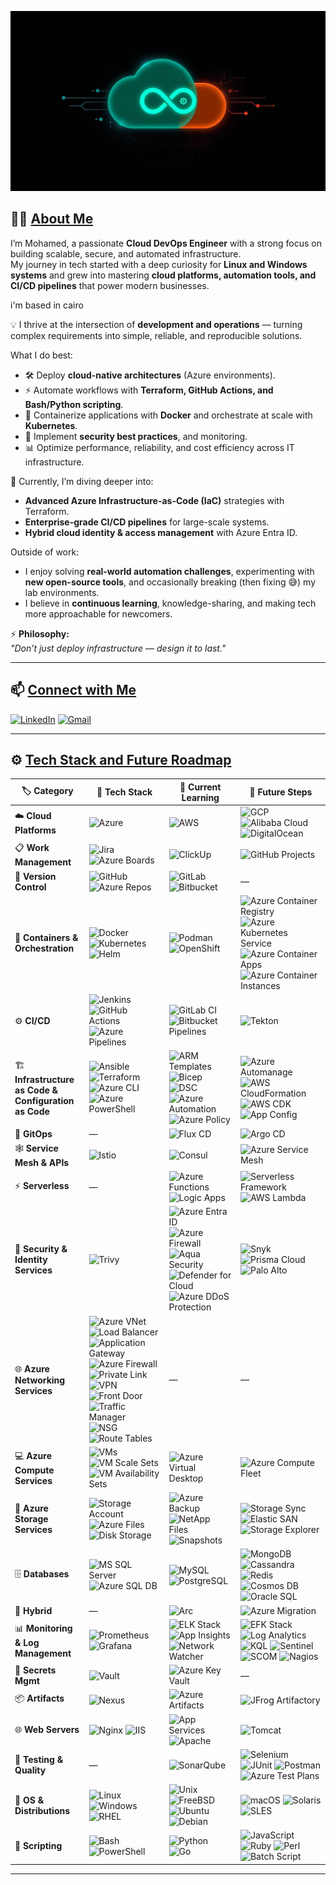 <!-- markdownlint-disable-next-line MD041 -->
![Banner](./blob/main/assets/images/banner.png)

<!-- markdownlint-disable-next-line MD033 -->
## 👨‍💻 <ins>About Me</ins>

I’m Mohamed, a passionate **Cloud DevOps Engineer** with a strong focus on building scalable, secure, and automated infrastructure.  
My journey in tech started with a deep curiosity for **Linux and Windows systems** and grew into mastering **cloud platforms, automation tools, and CI/CD pipelines** that power modern businesses.  

i'm based in cairo

💡 I thrive at the intersection of **development and operations** — turning complex requirements into simple, reliable, and reproducible solutions.  

What I do best:

- 🛠️ Deploy **cloud-native architectures** (Azure environments).  
- ⚡ Automate workflows with **Terraform, GitHub Actions, and Bash/Python scripting**.  
- 🐳 Containerize applications with **Docker** and orchestrate at scale with **Kubernetes**.  
- 🔐 Implement **security best practices**, and monitoring.
- 📊 Optimize performance, reliability, and cost efficiency across IT infrastructure.  

🌱 Currently, I’m diving deeper into:

- **Advanced Azure Infrastructure-as-Code (IaC)** strategies with Terraform.  
- **Enterprise-grade CI/CD pipelines** for large-scale systems.  
- **Hybrid cloud identity & access management** with Azure Entra ID.  

Outside of work:

- I enjoy solving **real-world automation challenges**, experimenting with **new open-source tools**, and occasionally breaking (then fixing 😅) my lab environments.  
- I believe in **continuous learning**, knowledge-sharing, and making tech more approachable for newcomers.  

⚡ **Philosophy:**  
_"Don’t just deploy infrastructure — design it to last."_  

---
<!-- markdownlint-disable-next-line MD033 -->
## 📫 <ins>Connect with Me</ins>

[![LinkedIn](https://img.shields.io/badge/LinkedIn-blue?logo=linkedin&logoColor=white)](http://www.linkedin.com/in/mohamedtarek1999) [![Gmail](https://img.shields.io/badge/Gmail-D14836?style=flat&logo=gmail&logoColor=white)](mailto:mohamed.tarek.osman1999@gmail.com)

---
<!-- markdownlint-disable-next-line MD033 -->
## ⚙️ <ins>Tech Stack and Future Roadmap</ins>

| 🏷️ Category | 🚀 Tech Stack | 📖 Current Learning | 🎯 Future Steps |
|-------------|---------------|---------------------|-----------------|
| ☁️ **Cloud Platforms** | ![Azure](https://img.shields.io/badge/Azure-0078D4?style=for-the-badge&logo=microsoft-azure&logoColor=white) | ![AWS](https://img.shields.io/badge/AWS-232F3E?style=for-the-badge&logo=amazon-aws&logoColor=white) | ![GCP](https://img.shields.io/badge/GCP-4285F4?style=for-the-badge&logo=google-cloud&logoColor=white) ![Alibaba Cloud](https://img.shields.io/badge/Alibaba_Cloud-FF6A00?style=for-the-badge&logo=alibaba-cloud&logoColor=white) ![DigitalOcean](https://img.shields.io/badge/DigitalOcean-0080FF?style=for-the-badge&logo=digitalocean&logoColor=white) |
| 📋 **Work Management** | ![Jira](https://img.shields.io/badge/Jira-0052CC?style=for-the-badge&logo=jira&logoColor=white) ![Azure Boards](https://img.shields.io/badge/Azure_Boards-0078D7?style=for-the-badge&logo=azure-devops&logoColor=white) | ![ClickUp](https://img.shields.io/badge/ClickUp-7B68EE?style=for-the-badge&logo=clickup&logoColor=white) | ![GitHub Projects](https://img.shields.io/badge/GitHub_Projects-181717?style=for-the-badge&logo=github&logoColor=white) |
| 🔀 **Version Control** | ![GitHub](https://img.shields.io/badge/GitHub-181717?style=for-the-badge&logo=github&logoColor=white) ![Azure Repos](https://img.shields.io/badge/Azure_Repos-0078D7?style=for-the-badge&logo=azure-devops&logoColor=white) | ![GitLab](https://img.shields.io/badge/GitLab-FC6D26?style=for-the-badge&logo=gitlab&logoColor=white) ![Bitbucket](https://img.shields.io/badge/Bitbucket-0052CC?style=for-the-badge&logo=bitbucket&logoColor=white) | — |
| 🐳 **Containers & Orchestration** | ![Docker](https://img.shields.io/badge/Docker-2496ED?style=for-the-badge&logo=docker&logoColor=white) ![Kubernetes](https://img.shields.io/badge/Kubernetes-326CE5?style=for-the-badge&logo=kubernetes&logoColor=white) ![Helm](https://img.shields.io/badge/Helm-0F1689?style=for-the-badge&logo=helm&logoColor=white) | ![Podman](https://img.shields.io/badge/Podman-892CA0?style=for-the-badge&logo=podman&logoColor=white) ![OpenShift](https://img.shields.io/badge/OpenShift-EE0000?style=for-the-badge&logo=redhatopenshift&logoColor=white) | ![Azure Container Registry](https://img.shields.io/badge/ACR-0078D7?style=for-the-badge&logo=microsoftazure&logoColor=white) ![Azure Kubernetes Service](https://img.shields.io/badge/AKS-0078D7?style=for-the-badge&logo=microsoftazure&logoColor=white) ![Azure Container Apps](https://img.shields.io/badge/ACA-0078D7?style=for-the-badge&logo=microsoftazure&logoColor=white) ![Azure Container Instances](https://img.shields.io/badge/ACI-0078D7?style=for-the-badge&logo=microsoftazure&logoColor=white) |
| ⚙️ **CI/CD** | ![Jenkins](https://img.shields.io/badge/Jenkins-D24939?style=for-the-badge&logo=jenkins&logoColor=white) ![GitHub Actions](https://img.shields.io/badge/GitHub_Actions-2088FF?style=for-the-badge&logo=github-actions&logoColor=white) ![Azure Pipelines](https://img.shields.io/badge/Azure_Pipelines-2560E0?style=for-the-badge&logo=azure-devops&logoColor=white) | ![GitLab CI](https://img.shields.io/badge/GitLab_CI-FCA121?style=for-the-badge&logo=gitlab&logoColor=white) ![Bitbucket Pipelines](https://img.shields.io/badge/Bitbucket_Pipelines-0052CC?style=for-the-badge&logo=bitbucket&logoColor=white) | ![Tekton](https://img.shields.io/badge/Tekton-FB4F14?style=for-the-badge&logo=tekton&logoColor=white) |
| 🏗️ **Infrastructure as Code & Configuration as Code** | ![Ansible](https://img.shields.io/badge/Ansible-EE0000?style=for-the-badge&logo=ansible&logoColor=white) ![Terraform](https://img.shields.io/badge/Terraform-844FBA?style=for-the-badge&logo=terraform&logoColor=white) ![Azure CLI](https://img.shields.io/badge/Azure_CLI-0078D7?style=for-the-badge&logo=azure-cli&logoColor=white) ![Azure PowerShell](https://img.shields.io/badge/Azure_PowerShell-5391FE?style=for-the-badge&logo=powershell&logoColor=white) | ![ARM Templates](https://img.shields.io/badge/ARM_Templates-0078D7?style=for-the-badge&logo=microsoftazure&logoColor=white) ![Bicep](https://img.shields.io/badge/Bicep-0078D7?style=for-the-badge&logo=microsoftazure&logoColor=white) ![DSC](https://img.shields.io/badge/Microsoft_DSC-0078D4?style=for-the-badge&logo=powershell&logoColor=white) ![Azure Automation](https://img.shields.io/badge/Azure_Automation-0078D4?style=for-the-badge&logo=microsoft-azure&logoColor=white) ![Azure Policy](https://img.shields.io/badge/Azure_Policy-0078D4?style=for-the-badge&logo=microsoft-azure&logoColor=white) | ![Azure Automanage](https://img.shields.io/badge/Azure_Automanage-0078D4?style=for-the-badge&logo=microsoft-azure&logoColor=white) ![AWS CloudFormation](https://img.shields.io/badge/AWS_CloudFormation-232F3E?style=for-the-badge&logo=amazonaws&logoColor=white) ![AWS CDK](https://img.shields.io/badge/AWS_CDK-232F3E?style=for-the-badge&logo=amazonaws&logoColor=white) ![App Config](https://img.shields.io/badge/Azure_App_Config-0078D7?style=for-the-badge&logo=microsoftazure&logoColor=white) |
| 🔄 **GitOps** | — | ![Flux CD](https://img.shields.io/badge/Flux_CD-623CE4?style=for-the-badge&logo=fluxcd&logoColor=white) | ![Argo CD](https://img.shields.io/badge/Argo_CD-000000?style=for-the-badge&logo=argocd&logoColor=white) |
| 🕸️ **Service Mesh & APIs** | ![Istio](https://img.shields.io/badge/Istio-466BB0?style=for-the-badge&logo=istio&logoColor=white) | ![Consul](https://img.shields.io/badge/Consul-6A63A1?style=for-the-badge&logo=consul&logoColor=white) | ![Azure Service Mesh](https://img.shields.io/badge/Azure_Service_Mesh-0078D4?style=for-the-badge&logo=microsoft-azure&logoColor=white) |
| ⚡ **Serverless** | — | ![Azure Functions](https://img.shields.io/badge/Azure_Functions-0078D4?style=for-the-badge&logo=microsoft-azure&logoColor=white) ![Logic Apps](https://img.shields.io/badge/Logic_Apps-0078D4?style=for-the-badge&logo=microsoft-azure&logoColor=white) | ![Serverless Framework](https://img.shields.io/badge/Serverless_Framework-000000?style=for-the-badge&logo=serverless&logoColor=white) ![AWS Lambda](https://img.shields.io/badge/AWS_Lambda-FF9900?style=for-the-badge&logo=amazonaws&logoColor=white) |
| 🔐 **Security & Identity Services** | ![Trivy](https://img.shields.io/badge/Trivy-088F8F?style=for-the-badge&logo=aquasecurity&logoColor=white) | ![Azure Entra ID](https://img.shields.io/badge/Azure_Entra_ID-0078D7?style=for-the-badge&logo=microsoftazure&logoColor=white) ![Azure Firewall](https://img.shields.io/badge/Azure_Firewall-0078D4?style=for-the-badge&logo=microsoft-azure&logoColor=white) ![Aqua Security](https://img.shields.io/badge/Aqua_Security-088F8F?style=for-the-badge&logo=aquasecurity&logoColor=white) ![Defender for Cloud](https://img.shields.io/badge/Defender_for_Cloud-0078D4?style=for-the-badge&logo=microsoft-defender&logoColor=white) ![Azure DDoS Protection](https://img.shields.io/badge/Azure_DDoS_Protection-0078D4?style=for-the-badge&logo=microsoft-azure&logoColor=white) | ![Snyk](https://img.shields.io/badge/Snyk-4C76F4?style=for-the-badge&logo=snyk&logoColor=white) ![Prisma Cloud](https://img.shields.io/badge/Prisma_Cloud-0078D4?style=for-the-badge&logo=paloaltonetworks&logoColor=white) ![Palo Alto](https://img.shields.io/badge/Palo_Alto_Networks-0078D4?style=for-the-badge&logo=paloaltonetworks&logoColor=white) |
| 🌐 **Azure Networking Services** | ![Azure VNet](https://img.shields.io/badge/Azure_VNet-0078D4?style=for-the-badge&logo=microsoftazure&logoColor=white) ![Load Balancer](https://img.shields.io/badge/Azure_Load_Balancer-0078D4?style=for-the-badge&logo=microsoftazure&logoColor=white) ![Application Gateway](https://img.shields.io/badge/Azure_App_Gateway-0078D4?style=for-the-badge&logo=microsoftazure&logoColor=white) ![Azure Firewall](https://img.shields.io/badge/Azure_Firewall-0078D4?style=for-the-badge&logo=microsoftazure&logoColor=white) ![Private Link](https://img.shields.io/badge/Azure_Private_Link-0078D4?style=for-the-badge&logo=microsoftazure&logoColor=white) ![VPN](https://img.shields.io/badge/Azure_VPN-0078D4?style=for-the-badge&logo=microsoftazure&logoColor=white) ![Front Door](https://img.shields.io/badge/Azure_Front_Door-0078D4?style=for-the-badge&logo=microsoftazure&logoColor=white) ![Traffic Manager](https://img.shields.io/badge/Azure_Traffic_Manager-0078D4?style=for-the-badge&logo=microsoftazure&logoColor=white) ![NSG](https://img.shields.io/badge/Azure_NSG-0078D4?style=for-the-badge&logo=microsoftazure&logoColor=white) ![Route Tables](https://img.shields.io/badge/Azure_Route_Tables-0078D4?style=for-the-badge&logo=microsoftazure&logoColor=white) | — | — |
| 💻 **Azure Compute Services** | ![VMs](https://img.shields.io/badge/Azure_VMs-0078D7?style=for-the-badge&logo=microsoftazure&logoColor=white) ![VM Scale Sets](https://img.shields.io/badge/Azure_VM_Scale_Sets-0078D4?style=for-the-badge&logo=microsoft-azure&logoColor=white) ![VM Availability Sets](https://img.shields.io/badge/Azure_VM_Availability_Sets-0078D4?style=for-the-badge&logo=microsoft-azure&logoColor=white) | ![Azure Virtual Desktop](https://img.shields.io/badge/Azure_Virtual_Desktop-0078D4?style=for-the-badge&logo=microsoft-azure&logoColor=white) | ![Azure Compute Fleet](https://img.shields.io/badge/Azure_Compute_Fleet-0078D4?style=for-the-badge&logo=microsoft-azure&logoColor=white) |
| 💾 **Azure Storage Services** | ![Storage Account](https://img.shields.io/badge/Azure_Storage_Account-0078D4?style=for-the-badge&logo=microsoft-azure&logoColor=white) ![Azure Files](https://img.shields.io/badge/Azure_Files-0078D4?style=for-the-badge&logo=microsoft-azure&logoColor=white) ![Disk Storage](https://img.shields.io/badge/Azure_Disk_Storage-0078D4?style=for-the-badge&logo=microsoft-azure&logoColor=white) | ![Azure Backup](https://img.shields.io/badge/Azure_Backup-0078D4?style=for-the-badge&logo=microsoft-azure&logoColor=white) ![NetApp Files](https://img.shields.io/badge/Azure_NetApp_Files-0078D4?style=for-the-badge&logo=microsoft-azure&logoColor=white) ![Snapshots](https://img.shields.io/badge/Azure_Snapshots-0078D4?style=for-the-badge&logo=microsoft-azure&logoColor=white) | ![Storage Sync](https://img.shields.io/badge/Azure_Storage_Sync-0078D4?style=for-the-badge&logo=microsoft-azure&logoColor=white) ![Elastic SAN](https://img.shields.io/badge/Azure_Elastic_SAN-0078D4?style=for-the-badge&logo=microsoft-azure&logoColor=white) ![Storage Explorer](https://img.shields.io/badge/Azure_Storage_Explorer-0078D4?style=for-the-badge&logo=microsoft-azure&logoColor=white) |
| 🗄️ **Databases** | ![MS SQL Server](https://img.shields.io/badge/MS_SQL_Server-CC2927?style=for-the-badge&logo=microsoft-sql-server&logoColor=white) ![Azure SQL DB](https://img.shields.io/badge/Azure_SQL_DB-CC2927?style=for-the-badge&logo=microsoft-sql-server&logoColor=white) | ![MySQL](https://img.shields.io/badge/MySQL-4479A1?style=for-the-badge&logo=mysql&logoColor=white) ![PostgreSQL](https://img.shields.io/badge/PostgreSQL-4169E1?style=for-the-badge&logo=postgresql&logoColor=white) | ![MongoDB](https://img.shields.io/badge/MongoDB-479C3E?style=for-the-badge&logo=mongodb&logoColor=white) ![Cassandra](https://img.shields.io/badge/Cassandra-1287B1?style=for-the-badge&logo=apache-cassandra&logoColor=white) ![Redis](https://img.shields.io/badge/Redis-DC382D?style=for-the-badge&logo=redis&logoColor=white) ![Cosmos DB](https://img.shields.io/badge/Azure_Cosmos_DB-0078D4?style=for-the-badge&logo=azure&logoColor=white) ![Oracle SQL](https://img.shields.io/badge/Oracle_SQL-F80000?style=for-the-badge&logo=oracle&logoColor=white) |
| 🔗 **Hybrid** | — | ![Arc](https://img.shields.io/badge/Azure_Arc-0078D7?style=for-the-badge&logo=microsoftazure&logoColor=white) | ![Azure Migration](https://img.shields.io/badge/Azure_Migration-0078D4?style=for-the-badge&logo=microsoftazure&logoColor=white) |
| 📊 **Monitoring & Log Management** | ![Prometheus](https://img.shields.io/badge/Prometheus-E6522C?style=for-the-badge&logo=prometheus&logoColor=white) ![Grafana](https://img.shields.io/badge/Grafana-F46800?style=for-the-badge&logo=grafana&logoColor=white) | ![ELK Stack](https://img.shields.io/badge/ELK_Stack-005571?style=for-the-badge&logo=elastic&logoColor=white) ![App Insights](https://img.shields.io/badge/Azure_App_Insights-0078D4?style=for-the-badge&logo=microsoft-azure&logoColor=white) ![Network Watcher](https://img.shields.io/badge/Azure_Network_Watcher-0078D4?style=for-the-badge&logo=microsoft-azure&logoColor=white) | ![EFK Stack](https://img.shields.io/badge/EFK_Stack-005571?style=for-the-badge&logo=elastic&logoColor=white) ![Log Analytics](https://img.shields.io/badge/Azure_Log_Analytics-0078D4?style=for-the-badge&logo=microsoft-azure&logoColor=white) ![KQL](https://img.shields.io/badge/KQL-0078D4?style=for-the-badge&logo=azure-data-explorer&logoColor=white) ![Sentinel](https://img.shields.io/badge/Microsoft_Sentinel-0078D4?style=for-the-badge&logo=microsoft&logoColor=white) ![SCOM](https://img.shields.io/badge/SCOM-0078D4?style=for-the-badge&logo=microsoft&logoColor=white) ![Nagios](https://img.shields.io/badge/Nagios-252525?style=for-the-badge&logo=nagios&logoColor=white) |
| 🔑 **Secrets Mgmt** | ![Vault](https://img.shields.io/badge/HashiCorp_Vault-000000?style=for-the-badge&logo=vault&logoColor=white) | ![Azure Key Vault](https://img.shields.io/badge/Azure_Key_Vault-0078D4?style=for-the-badge&logo=azure&logoColor=white) | — |
| 📦 **Artifacts** | ![Nexus](https://img.shields.io/badge/Nexus-1B1F23?style=for-the-badge&logo=sonatype&logoColor=white) | ![Azure Artifacts](https://img.shields.io/badge/Azure_Artifacts-0078D4?style=for-the-badge&logo=azure-devops&logoColor=white) | ![JFrog Artifactory](https://img.shields.io/badge/JFrog_Artifactory-0288D1?style=for-the-badge&logo=jfrog&logoColor=white) |
| 🌐 **Web Servers** | ![Nginx](https://img.shields.io/badge/Nginx-009639?style=for-the-badge&logo=nginx&logoColor=white) ![IIS](https://img.shields.io/badge/IIS-0078D7?style=for-the-badge&logo=windows&logoColor=white) | ![App Services](https://img.shields.io/badge/Azure_App_Services-0078D7?style=for-the-badge&logo=microsoftazure&logoColor=white) ![Apache](https://img.shields.io/badge/Apache-D22128?style=for-the-badge&logo=apache&logoColor=white) | ![Tomcat](https://img.shields.io/badge/Apache_Tomcat-E16728?style=for-the-badge&logo=apache-tomcat&logoColor=white) |
| 🧪 **Testing & Quality** | — | ![SonarQube](https://img.shields.io/badge/SonarQube-4E9BCD?style=for-the-badge&logo=sonarqube&logoColor=white) | ![Selenium](https://img.shields.io/badge/Selenium-43B02A?style=for-the-badge&logo=selenium&logoColor=white) ![JUnit](https://img.shields.io/badge/JUnit-0066CC?style=for-the-badge&logo=junit5&logoColor=white) ![Postman](https://img.shields.io/badge/Postman-FF6C37?style=for-the-badge&logo=postman&logoColor=white) ![Azure Test Plans](https://img.shields.io/badge/Azure_Test_Plans-0078D4?style=for-the-badge&logo=azure-devops&logoColor=white) |
| 🐧 **OS & Distributions** | ![Linux](https://img.shields.io/badge/Linux-FCC624?style=for-the-badge&logo=linux&logoColor=black) ![Windows](https://img.shields.io/badge/Windows-0078D7?style=for-the-badge&logo=windows&logoColor=white) ![RHEL](https://img.shields.io/badge/RHEL-EE0000?style=for-the-badge&logo=redhat&logoColor=white) | ![Unix](https://img.shields.io/badge/Unix-000000?style=for-the-badge&logo=linux&logoColor=white) ![FreeBSD](https://img.shields.io/badge/FreeBSD-AB2B28?style=for-the-badge&logo=freebsd&logoColor=white) ![Ubuntu](https://img.shields.io/badge/Ubuntu-E95420?style=for-the-badge&logo=ubuntu&logoColor=white) ![Debian](https://img.shields.io/badge/Debian-D70A53?style=for-the-badge&logo=debian&logoColor=white) | ![macOS](https://img.shields.io/badge/macOS-555555?style=for-the-badge&logo=apple&logoColor=white) ![Solaris](https://img.shields.io/badge/Solaris-F80000?style=for-the-badge&logo=oracle&logoColor=white) ![SLES](https://img.shields.io/badge/SLES-734F96?style=for-the-badge&logo=suse&logoColor=white) |
| 📄 **Scripting** | ![Bash](https://img.shields.io/badge/Bash-4EAA25?style=for-the-badge&logo=gnu-bash&logoColor=white) ![PowerShell](https://img.shields.io/badge/PowerShell-5391FE?style=for-the-badge&logo=powershell&logoColor=white) | ![Python](https://img.shields.io/badge/Python-3776AB?style=for-the-badge&logo=python&logoColor=white) ![Go](https://img.shields.io/badge/Go-00ADD8?style=for-the-badge&logo=go&logoColor=white) | ![JavaScript](https://img.shields.io/badge/JavaScript-F7DF1E?style=for-the-badge&logo=javascript&logoColor=black) ![Ruby](https://img.shields.io/badge/Ruby-CC342D?style=for-the-badge&logo=ruby&logoColor=white) ![Perl](https://img.shields.io/badge/Perl-39457E?style=for-the-badge&logo=perl&logoColor=white) ![Batch Script](https://img.shields.io/badge/Batch_Script-0078D6?style=for-the-badge&logo=windows&logoColor=white) |

---

